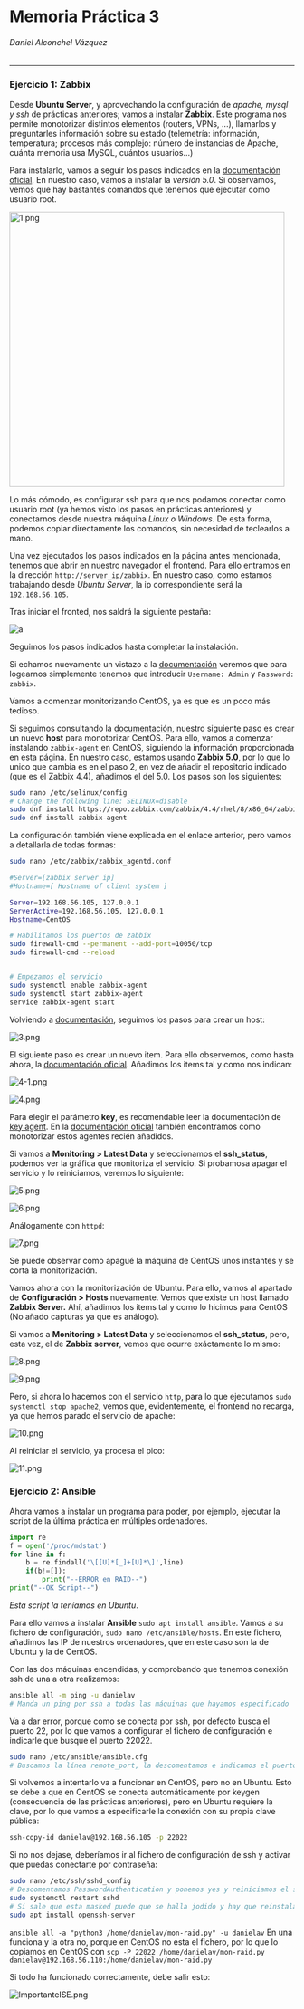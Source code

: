 # Memoria Práctica 3

###### Daniel Alconchel Vázquez

---

### Ejercicio 1: Zabbix

Desde **Ubuntu Server**, y aprovechando la configuración de *apache, mysql y ssh* de prácticas anteriores; vamos a instalar **Zabbix**. Este programa nos permite monotorizar distintos elementos (routers, VPNs, ...), llamarlos y preguntarles información sobre su 
estado (telemetría: información, temperatura; procesos más complejo: número de instancias de Apache, cuánta memoria usa MySQL, cuántos usuarios...)

Para instalarlo, vamos a seguir los pasos indicados en la [documentación oficial](https://www.zabbix.com/download?zabbix=5.0&os_distribution=ubuntu&os_version=20.04_focal&db=mysql&ws=apache). En nuestro caso, vamos a instalar la *versión 5.0*. Si observamos, vemos que hay bastantes comandos que tenemos que ejecutar como usuario root.

<img title="" src="./.sources/1.png" alt="1.png" width="486" data-align="center">

Lo más cómodo, es configurar ssh para que nos podamos conectar como usuario root (ya hemos visto los pasos en prácticas anteriores) y conectarnos desde nuestra máquina *Linux o Windows*. De esta forma, podemos copiar directamente los comandos, sin necesidad de teclearlos a mano.

Una vez ejecutados los pasos indicados en la página antes mencionada, tenemos que abrir en nuestro navegador el frontend. Para ello entramos en la dirección `http://server_ip/zabbix`. En nuestro caso, como estamos trabajando desde *Ubuntu Server*, la ip correspondiente será la `192.168.56.105`.

Tras iniciar el fronted, nos saldrá la siguiente pestaña:

![a](./.sources/2.png)

Seguimos los pasos indicados hasta completar la instalación. 

Si echamos nuevamente un vistazo a la [documentación](https://www.zabbix.com/documentation/5.0/en/manual/quickstart/login) veremos que para logearnos simplemente tenemos que introducir `Username: Admin` y `Password: zabbix`. 

Vamos a comenzar monitorizando CentOS, ya es que es un poco más tedioso.

Si seguimos consultando la [documentación](https://www.zabbix.com/documentation/5.0/en/manual/quickstart/host), nuestro siguiente paso es crear un nuevo **host** para monotorizar CentOS. Para ello, vamos a comenzar instalando `zabbix-agent` en CentOS, siguiendo la información proporcionada en esta [página](https://tecadmin.net/install-zabbix-agent-centos-8/). En nuestro caso, estamos usando **Zabbix 5.0**, por lo que lo unico que cambia es en el paso 2, en vez de añadir el repositorio indicado (que es el Zabbix 4.4), añadimos el del 5.0. Los pasos son los siguientes:

```bash
sudo nano /etc/selinux/config
# Change the following line: SELINUX=disable
sudo dnf install https://repo.zabbix.com/zabbix/4.4/rhel/8/x86_64/zabbix-release-4.4-1.el8.noarch.rpm
sudo dnf install zabbix-agent
```

La configuración también viene explicada en el enlace anterior, pero vamos a detallarla de todas formas:

```bash
sudo nano /etc/zabbix/zabbix_agentd.conf
```

```bash
#Server=[zabbix server ip]
#Hostname=[ Hostname of client system ]

Server=192.168.56.105, 127.0.0.1
ServerActive=192.168.56.105, 127.0.0.1
Hostname=CentOS
```

```bash
# Habilitamos los puertos de zabbix
sudo firewall-cmd --permanent --add-port=10050/tcp
sudo firewall-cmd --reload


# Empezamos el servicio
sudo systemctl enable zabbix-agent
sudo systemctl start zabbix-agent
service zabbix-agent start
```

Volviendo a [documentación](https://www.zabbix.com/documentation/5.0/en/manual/quickstart/host), seguimos los pasos para crear un host:

![3.png](./.sources/3.png)

El siguiente paso es crear un nuevo item. Para ello observemos, como hasta ahora, la [documentación oficial](https://www.zabbix.com/documentation/5.0/en/manual/quickstart/item). Añadimos los items tal y como nos indican:

![4-1.png](./.sources/4-1.png)

![4.png](./.sources/4.png)

Para elegir el parámetro **key**, es recomendable leer la documentación de [key agent](https://www.zabbix.com/documentation/5.0/en/manual/config/items/itemtypes/zabbix_agent). En la [documentación oficial](https://www.zabbix.com/documentation/5.0/en/manual/quickstart/item) también encontramos como monotorizar estos agentes recién añadidos.

Si vamos a **Monitoring > Latest Data** y seleccionamos el **ssh_status**, podemos ver la gráfica que monitoriza el servicio. Si probamosa apagar el servicio y lo reiniciamos, veremos lo siguiente:

![5.png](./.sources/5.png)

![6.png](./.sources/6.png)

Análogamente con `httpd`:

![7.png](./.sources/7.png)

Se puede observar como apagué la máquina de CentOS unos instantes y se corta la monitorización.

Vamos ahora con la monitorización de Ubuntu. Para ello, vamos al apartado de **Configuración > Hosts** nuevamente. Vemos que existe un host llamado **Zabbix Server.** Ahí, añadimos los items tal y como lo hicimos para CentOS (No añado capturas ya que es análogo).

Si vamos a **Monitoring > Latest Data** y seleccionamos el **ssh_status**, pero, esta vez, el de **Zabbix server**, vemos que ocurre exáctamente lo mismo:

![8.png](./.sources/8.png)

![9.png](./.sources/9.png)

Pero, si ahora lo hacemos con el servicio `http`, para lo que ejecutamos `sudo systemctl stop apache2`, vemos que, evidentemente, el frontend no recarga, ya que hemos parado el servicio de apache:

![10.png](./.sources/10.png)

Al reiniciar el servicio, ya procesa el pico:

![11.png](./.sources/11.png)

### Ejercicio 2: Ansible

Ahora vamos a instalar un programa para poder, por ejemplo, ejecutar la script de la última práctica en múltiples ordenadores.

```python
import re
f = open('/proc/mdstat')
for line in f:
    b = re.findall('\[[U]*[_]+[U]*\]',line)
    if(b!=[]):
        print("--ERROR en RAID--")
print("--OK Script--")
```

*Esta script la teníamos en Ubuntu*.

Para ello vamos a instalar **Ansible** `sudo apt install ansible`. Vamos a su fichero de configuración, `sudo nano /etc/ansible/hosts`. En este fichero, añadimos las IP de nuestros ordenadores, que en este caso son la de Ubuntu y la de CentOS.

Con las dos máquinas encendidas, y comprobando que tenemos conexión ssh de una a otra realizamos:

```bash
ansible all -m ping -u danielav
# Manda un ping por ssh a todas las máquinas que hayamos especificado
```

Va a dar error, porque como se conecta por ssh, por defecto busca el puerto 22, por lo que vamos a configurar el fichero de configuración e indicarle que busque el puerto 22022.

```bash
sudo nano /etc/ansible/ansible.cfg
# Buscamos la línea remote_port, la descomentamos e indicamos el puerto 22022
```

Si volvemos a intentarlo va a funcionar en CentOS, pero no en Ubuntu. Esto se debe a que en CentOS se conecta automáticamente por keygen (consecuencia de las prácticas anteriores), pero en Ubuntu requiere la clave, por lo que vamos a especificarle la conexión con su propia clave pública:

```bash
ssh-copy-id danielav@192.168.56.105 -p 22022
```

Si no nos dejase, deberíamos ir al fichero de configuración de ssh y activar que puedas conectarte por contraseña: 

```bash
sudo nano /etc/ssh/sshd_config
# Descomentamos PasswordAuthentication y ponemos yes y reiniciamos el sistema
sudo systemctl restart sshd
# Si sale que esta masked puede que se halla jodido y hay que reinstalarlo
sudo apt install openssh-server
```

`ansible all -a "python3 /home/danielav/mon-raid.py" -u danielav` En una funciona y la otra no, porque en CentOS no esta el fichero, por lo que lo copiamos en CentOS con `scp -P 22022 /home/danielav/mon-raid.py danielav@192.168.56.110:/home/danielav/mon-raid.py`

Si todo ha funcionado correctamente, debe salir esto:

![ImportanteISE.png](./.sources/ImportanteISE.png)
